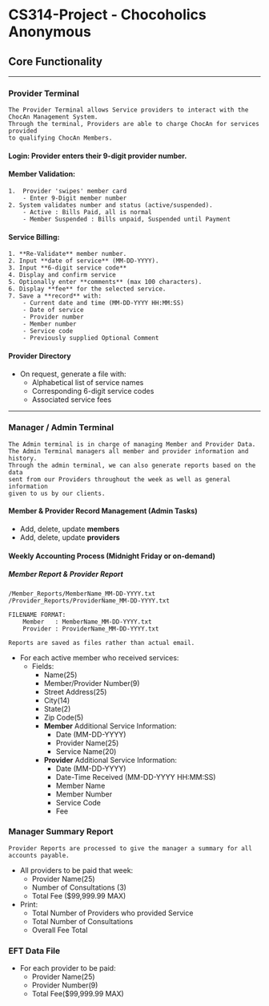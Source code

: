 # CS314-Project - Chocoholics Anonymous

## **Core Functionality**
---
### Provider Terminal
```
The Provider Terminal allows Service providers to interact with the ChocAn Management System.
Through the terminal, Providers are able to charge ChocAn for services provided
to qualifying ChocAn Members.
```
#### **Login:** Provider enters their 9-digit provider number.
#### **Member Validation:**
    1.  Provider 'swipes' member card 
	    - Enter 9-Digit member number
    2. System validates number and status (active/suspended).
	    - Active : Bills Paid, all is normal
	    - Member Suspended : Bills unpaid, Suspended until Payment
#### **Service Billing:**
    1. **Re-Validate** member number.
    2. Input **date of service** (MM-DD-YYYY).
    3. Input **6-digit service code**
    4. Display and confirm service        
    5. Optionally enter **comments** (max 100 characters).
    6. Display **fee** for the selected service.
    7. Save a **record** with:
        - Current date and time (MM-DD-YYYY HH:MM:SS)
        - Date of service
        - Provider number
        - Member number
        - Service code
        - Previously supplied Optional Comment

#### Provider Directory
- On request, generate a file with:
    - Alphabetical list of service names
    - Corresponding 6-digit service codes
    - Associated service fees

---
### Manager / Admin Terminal
```
The Admin terminal is in charge of managing Member and Provider Data.
The Admin Terminal managers all member and provider information and history.
Through the admin terminal, we can also generate reports based on the data
sent from our Providers throughout the week as well as general information
given to us by our clients.
```
#### Member & Provider Record Management (Admin Tasks)
- Add, delete, update **members**  
- Add, delete, update **providers**

#### **Weekly Accounting Process (Midnight Friday or on-demand)**
##### Member Report & Provider Report
```
/Member_Reports/MemberName_MM-DD-YYYY.txt
/Provider_Reports/ProviderName_MM-DD-YYYY.txt

FILENAME FORMAT:
	Member   : MemberName_MM-DD-YYYY.txt
	Provider : ProviderName_MM-DD-YYYY.txt

Reports are saved as files rather than actual email.
```
- For each active member who received services:
    - Fields:
        - Name(25)
        - Member/Provider Number(9)
        - Street Address(25) 
        - City(14)
        - State(2)
        - Zip Code(5)
        - **Member** Additional Service Information:
	        - Date (MM-DD-YYYY)
	        - Provider Name(25)
	        - Service Name(20)
        - **Provider** Additional Service Information:
	        - Date (MM-DD-YYYY)
	        - Date-Time Received (MM-DD-YYYY HH:MM:SS)
	        - Member Name
	        - Member Number
            - Service Code
            - Fee

### Manager Summary Report
```
Provider Reports are processed to give the manager a summary for all accounts payable.
```
- All providers to be paid that week:
    - Provider Name(25)
    - Number of Consultations (3)
    - Total Fee ($99,999.99 MAX)
- Print:
    - Total Number of Providers who provided Service
    - Total Number of Consultations
    - Overall Fee Total

### EFT Data File
- For each provider to be paid:
    - Provider Name(25)
    - Provider Number(9)
    - Total Fee($99,999.99 MAX)
